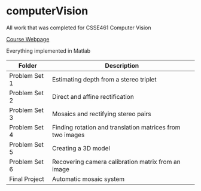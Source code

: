 # computerVision
All work that was completed for CSSE461 Computer Vision 

[Course Webpage](https://www.rose-hulman.edu/class/csse/csse461/)

Everything implemented in Matlab

| Folder | Description | 
| ------ | ----------- |
| Problem Set 1 | Estimating depth from a stereo triplet |
| Problem Set 2 | Direct and affine rectification |
| Problem Set 3 | Mosaics and rectifying stereo pairs |
| Problem Set 4 | Finding rotation and translation matrices from two images |
| Problem Set 5 | Creating a 3D model|
| Problem Set 6 | Recovering camera calibration matrix from an image|
| Final Project | Automatic mosaic system |
